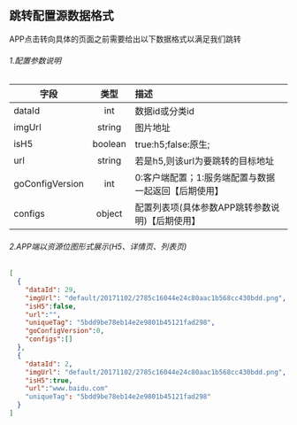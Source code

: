 跳转配置源数据格式
-----
APP点击转向具体的页面之前需要给出以下数据格式以满足我们跳转
###### 1.配置参数说明
| 字段             | 类型      | 描述                                          |
| ------------    |:--------:| :-------------------------------------------- |
| dataId          | int      | 数据id或分类id                                  |
| imgUrl          | string   | 图片地址                                        |
| isH5            | boolean  | true:h5;false:原生;                            |
| url             | string   | 若是h5,则该url为要跳转的目标地址                   |
| goConfigVersion | int      | 0:客户端配置；1:服务端配置与数据一起返回【后期使用】   |
| configs         | object   | 配置列表项(具体参数APP跳转参数说明)【后期使用】       |

###### 2.APP端以资源位图形式展示(H5、详情页、列表页)
```json
[
  {
    "dataId": 29,
    "imgUrl": "default/20171102/2785c16044e24c80aac1b568cc430bdd.png",
    "isH5":false,
    "url":"",
    "uniqueTag": "5bdd9be78eb14e2e9801b45121fad298",
    "goConfigVersion":0,
    "configs":[]
  },
  {
    "dataId": 2,
    "imgUrl": "default/20171102/2785c16044e24c80aac1b568cc430bdd.png",
    "isH5":true,
    "url":"www.baidu.com"
    "uniqueTag": "5bdd9be78eb14e2e9801b45121fad298"
  }
]
```